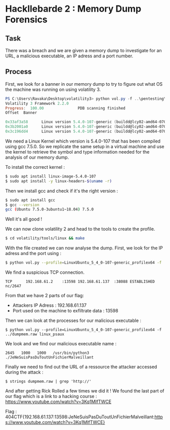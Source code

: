 # Hackllebarde 2 : Memory Dump Forensics

## Task

There was a breach and we are given a memory dump to investigate for an URL, a malicious executable, an IP adress and a port number.

## Process

First, we look for a banner in our memory dump to try to figure out what OS the machine was running on using volatility 3.


```powershell
PS C:\Users\Ravaka\Desktop\volatility3> python vol.py -f ..\pentesting\weirdfiles\forensics\ransomware2\dumpmem.raw banners.Banners
Volatility 3 Framework 2.2.0
Progress:  100.00               PDB scanning finished
Offset  Banner

0x33af3a58      Linux version 5.4.0-107-generic (buildd@lcy02-amd64-070) (gcc version 7.5.0 (Ubuntu 7.5.0-3ubuntu1~18.04)) #121~18.04.1-Ubuntu SMP Thu Mar 24 17:21:33 UTC 2022 (Ubuntu 5.4.0-107.121~18.04.1-generic 5.4.174)
0x3b2001a0      Linux version 5.4.0-107-generic (buildd@lcy02-amd64-070) (gcc version 7.5.0 (Ubuntu 7.5.0-3ubuntu1~18.04)) #121~18.04.1-Ubuntu SMP Thu Mar 24 17:21:33 UTC 2022 (Ubuntu 5.4.0-107.121~18.04.1-generic 5.4.174)
0x3c196dd4      Linux version 5.4.0-107-generic (buildd@lcy02-amd64-070) (gcc version 7.5.0 (Ubuntu 7.5.0-3ubuntu1~18.04)) #121~18.04.1-Ubuntu SMP Thu Mar 24 17:21:33 UTC 2022 (Ubuntu 5.4.0-107.121~18.04.1-generic 5.4.174)
```

We need a Linux Kernel which version is 5.4.0-107 that has been compiled using gcc 7.5.0. So we replicate the same setup in a virtual machine and use the kernel to retrieve the symbol and type information needed for the analysis of our memory dump.

To install the correct kernel :

```sh
$ sudo apt install linux-image-5.4.0-107
$ sudo apt install -y linux-headers-$(uname -r)
```

Then we install gcc and check if it's the right version :

```sh
$ sudo apt install gcc
$ gcc --version
gcc (Ubuntu 7.5.0-3ubuntu1~18.04) 7.5.0
```

Well it's all good !

We can now clone volatility 2 and head to the tools to create the profile.

```sh
$ cd volatility/tools/linux && make
```

With the file created we can now analyse the dump. First, we look for the IP adress and the port using :

```sh
$ python vol.py --profile=LinuxUbuntu_5_4_0-107-generic_profilex64 -f ../dumpmem.raw linux_netstat
```
We find a suspicious TCP connection.
```
TCP      192.168.61.2    :13598 192.168.61.137  :38088 ESTABLISHED                    nc/2647
```
From that we have 2 parts of our flag:
- Attackers IP Adress : 192.168.61.137
- Port used on the machine to exfiltrate data : 13598

Then we can look at the processes for our malicious executable :
```
$ python vol.py --profile=LinuxUbuntu_5_4_0-107-generic_profilex64 -f ../dumpmem.raw linux_psaux
```

We look and we find our malicious executable name :
```
2645   1000   1000   /usr/bin/python3 ./JeNeSuisPasDuToutUnFichierMalveillant        
```
Finally we need to find out the URL of a ressource the attacker accessed during the attack :
```
$ strings dumpmem.raw | grep 'http://'
```
And after getting Rick Rolled a few times we did it ! We found the last part of our flag which is a link to a hacking course : https://www.youtube.com/watch?v=3Kq1MIfTWCE


Flag : 404CTF{192.168.61.137:13598:JeNeSuisPasDuToutUnFichierMalveillant:https://www.youtube.com/watch?v=3Kq1MIfTWCE}

